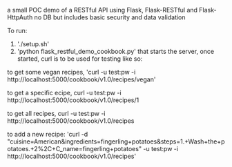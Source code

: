 a small POC demo of a RESTful API using Flask, Flask-RESTful and Flask-HttpAuth
no DB but includes basic security and data validation

To run:
1. './setup.sh'
2. 'python flask_restful_demo_cookbook.py'
that starts the server, once started, curl is to be used for testing like so:

to get some vegan recipes,
'curl  -u test:pw -i http://localhost:5000/cookbook/v1.0/recipes/vegan'

to get a specific ecipe,
curl  -u test:pw -i http://localhost:5000/cookbook/v1.0/recipes/1

to get all recipes,
curl  -u test:pw -i http://localhost:5000/cookbook/v1.0/recipes


to add a new recipe:
'curl -d "cuisine=American&ingredients=fingerling+potatoes&steps=1.+Wash+the+potatoes.+2%2C+C_name=fingerling+potatoes" -u test:pw -i http://localhost:5000/cookbook/v1.0/recipes'



